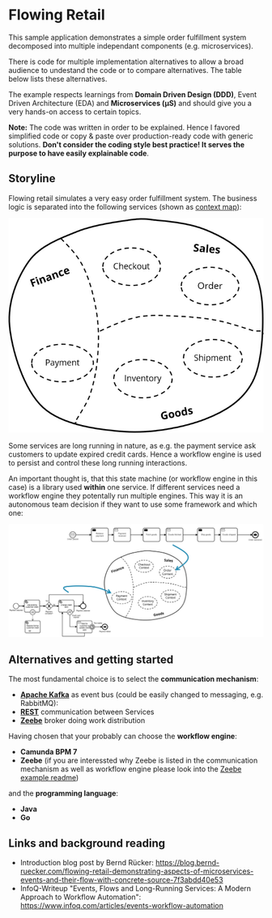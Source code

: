 # Flowing Retail

This sample application demonstrates a simple order fulfillment system decomposed into multiple independant components (e.g. microservices).

There is code for multiple implementation alternatives to allow a broad audience to undestand the code or to compare alternatives. The table below lists these alternatives.

The example respects learnings from **Domain Driven Design (DDD)**, Event Driven Architecture (EDA) and **Microservices (µS)** and should give you a very hands-on access to certain topics.

**Note:** The code was written in order to be explained. Hence I favored simplified code or copy & paste over production-ready code with generic solutions. **Don't consider the coding style best practice! It serves the purpose to have easily explainable code**.

## Storyline

Flowing retail simulates a very easy order fulfillment system. The business logic is separated into the following services (shown as [context map](https://www.infoq.com/articles/ddd-contextmapping)):

![Microservices](docs/context-map.png)

Some services are long running in nature, as e.g. the payment service ask customers to update expired credit cards. Hence a workflow engine is used to persist and control these long running interactions.

An important thought is, that this state machine (or workflow engine in this case) is a library used **within** one service. If different services need a workflow engine they potentally run multiple engines. This way it is an autonomous team decision if they want to use some framework and which one:

![Events and Commands](docs/workflow-in-service.png)

## Alternatives and getting started

The most fundamental choice is to select the **communication mechanism**:

* **[Apache Kafka](kafka/)** as event bus (could be easily changed to messaging, e.g. RabbitMQ): [](docs/architecture.png)
* **[REST](rest/)** communication between Services
* **[Zeebe](zeebe/)** broker doing work distribution

Having chosen that your probably can choose the **workflow engine**:

* **Camunda BPM 7**
* **Zeebe** (if you are interessted why Zeebe is listed in the communication mechanism as well as workflow engine please look into the [Zeebe example readme](zeebe/))

and the **programming language**:

* **Java**
* **Go**


## Links and background reading

* Introduction blog post by Bernd Rücker: https://blog.bernd-ruecker.com/flowing-retail-demonstrating-aspects-of-microservices-events-and-their-flow-with-concrete-source-7f3abdd40e53
* InfoQ-Writeup "Events, Flows and Long-Running Services: A Modern Approach to Workflow Automation": https://www.infoq.com/articles/events-workflow-automation
